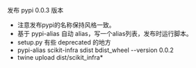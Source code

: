 发布 pypi 0.0.3 版本
- 注意发布pypi的名称保持风格一致。
- 基于 pypi-alias 自动 alias，写一个alias列表，发布时运行脚本。
- setup.py 有些 deprecated 的地方
- pypi-alias scikit-infra sdist bdist_wheel --version 0.0.2
- twine upload dist/scikit_infra*